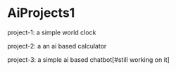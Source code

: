# AiProjects1
project-1: a simple world clock 

project-2: a an ai based calculator

project-3: a simple ai based chatbot[#still working on it]
